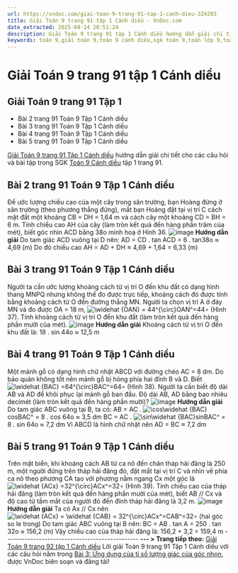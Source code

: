 ```yaml
---
url: https://vndoc.com/giai-toan-9-trang-91-tap-1-canh-dieu-324283
title: Giải Toán 9 trang 91 tập 1 Cánh diều - VnDoc.com
date_extracted: 2025-04-14 20:51:24
description: Giải Toán 9 trang 91 tập 1 Cánh diều hướng dẫn giải chi tiết các câu hỏi và bài tập trong SGK Toán 9 Cánh diều tập 1.
keywords: toán 9,giải toán 9,toán 9 cánh diều,sgk toán 9,toán lớp 9,toán lớp 9 cánh diều,sgk toán 9 cánh diều,toán 9 ctst,giải sgk toán 9 cánh diều,toán 9 cánh diều tập 1,giải bài tập toán 9 cánh diều,Toán 9 Bài 3 Ứng dụng của tỉ số lượng giác của góc nhọn,Ứng dụng của tỉ số lượng giác của góc nhọn,Giải Toán 9 Cánh diều tập 1 trang 89,Giải Toán 9 Cánh diều tập 1 trang 90,Giải Toán 9 Cánh diều tập 1 trang 91,toán 9 trang 91,giải toán 9 trang 91,toán 9 trang 91 cánh diều
---
```


# Giải Toán 9 trang 91 tập 1 Cánh diều
## **Giải Toán 9 trang 91 Tập 1**
  * Bài 2 trang 91 Toán 9 Tập 1 Cánh diều
  * Bài 3 trang 91 Toán 9 Tập 1 Cánh diều
  * Bài 4 trang 91 Toán 9 Tập 1 Cánh diều
  * Bài 5 trang 91 Toán 9 Tập 1 Cánh diều

[Giải Toán 9 trang 91 Tập 1 Cánh diều](<https://vndoc.com/giai-toan-9-trang-91-tap-1-canh-dieu-324283>) hướng dẫn giải chi tiết cho các câu hỏi và bài tập trong SGK [Toán 9 Cánh diều](<https://vndoc.com/toan-9-canh-dieu>) tập 1 trang 91.
## **Bài 2 trang 91 Toán 9 Tập 1 Cánh diều**
Để ước lượng chiều cao của một cây trong sân trường, bạn Hoàng đứng ở sân trường \(theo phương thẳng đứng\), mắt bạn Hoàng đặt tại vị trí C cách mặt đất một khoảng CB = DH = 1,64 m và cách cây một khoảng CD = BH = 6 m. Tính chiều cao AH của cây \(làm tròn kết quả đến hàng phần trăm của mét\), biết góc nhìn ACD bằng 38o minh hoạ ở Hình 36.
![image](https://i.vdoc.vn/data/image/2024/07/14/638565782609633104.png)
**Hướng dẫn giải**
Do tam giác ACD vuông tại D nên:
AD = CD . tan ACD = 6 . tan38o ≈ 4,69 \(m\)
Do đó chiều cao AH = AD + DH ≈ 4,69 + 1,64 = 6,33 \(m\)
## **Bài 3 trang 91 Toán 9 Tập 1 Cánh diều**
Người ta cần ước lượng khoảng cách từ vị trí O đến khu đất có dạng hình thang MNPQ nhưng không thể đo được trực tiếp, khoảng cách đó được tính bằng khoảng cách từ O đến đường thẳng MN. Người ta chọn vị trí A ở đáy MN và đo được OA = 18 m, ![\\widehat {OAN} = 44^{\\circ}](https://i.vdoc.vn/data/image/blank.png)OAN^=44∘ \(Hình 37\). Tính khoảng cách từ vị trí O đến khu đất \(làm tròn kết quả đến hàng phần mười của mét\).
![image](https://i.vdoc.vn/data/image/2024/07/14/638565782608383212.png)
**Hướng dẫn giải**
Khoảng cách từ vị trí O đến khu đất là:
18 . sin 44o ≈ 12,5 m
## **Bài 4 trang 91 Toán 9 Tập 1 Cánh diều**
Một mảnh gỗ có dạng hình chữ nhật ABCD với đường chéo AC = 8 dm. Do bảo quản không tốt nên mảnh gỗ bị hỏng phía hai đỉnh B và D. Biết ![\\widehat {BAC} =64^{\\circ}](https://i.vdoc.vn/data/image/blank.png)BAC^=64∘ \(Hình 38\). Người ta cần biết độ dài AB và AD để khôi phục lại mảnh gỗ ban đầu. Độ dài AB, AD bằng bao nhiêu decimét \(làm tròn kết quả đến hàng phần mười\)?
![image](https://i.vdoc.vn/data/image/2024/07/14/638565782607445761.png)
**Hướng dẫn giải**
Do tam giác ABC vuông tại B, ta có:
AB = AC . ![\\cos\\widehat {BAC}](https://i.vdoc.vn/data/image/blank.png)cos⁡BAC^ = 8 . cos 64o ≈ 3,5 dm
BC = AC . ![\\sin\\widehat {BAC}](https://i.vdoc.vn/data/image/blank.png)sin⁡BAC^ = 8 . sin 64o ≈ 7,2 dm
Vì ABCD là hình chữ nhật nên AD = BC ≈ 7,2 dm
## **Bài 5 trang 91 Toán 9 Tập 1 Cánh diều**
Trên mặt biển, khi khoảng cách AB từ ca nô đến chân tháp hải đăng là 250 m, một người đứng trên tháp hải đăng đó, đặt mắt tại vị trí C và nhìn về phía ca nô theo phương CA tạo với phương nằm ngang Cx một góc là ![\\widehat {ACx} =32^{\\circ}](https://i.vdoc.vn/data/image/blank.png)ACx^=32∘ \(Hình 39\). Tính chiều cao của tháp hải đăng \(làm tròn kết quả đến hàng phần mười của mét\), biết AB // Cx và độ cao từ tầm mắt của người đó đến đỉnh tháp hải đăng là 3,2 m.
![image](https://i.vdoc.vn/data/image/2024/07/14/638565782604789722.png)
**Hướng dẫn giải**
Ta có Ax // Cx nên ![\\widehat {ACx}  = \\widehat {CAB} =  32^{\\circ}](https://i.vdoc.vn/data/image/blank.png)ACx^=CAB^=32∘ \(hai góc so le trong\)
Do tam giác ABC vuông tại B nên:
BC = AB . tan A = 250 . tan 32o ≈ 156,2 \(m\)
Vậy chiều cao của tháp hải đăng là: 156,2 + 3,2 = 159,4 m
\-----------------------------------------------
**\--- > Trang tiếp theo:** [Giải Toán 9 trang 92 tập 1 Cánh diều](<https://vndoc.com/giai-toan-9-trang-92-tap-1-canh-dieu-324284>)
Lời giải Toán 9 trang 91 Tập 1 Cánh diều với các câu hỏi nằm trong [Bài 3: Ứng dụng của tỉ số lượng giác của góc nhọn](<https://vndoc.com/toan-9-canh-dieu-bai-3-ung-dung-cua-ti-so-luong-giac-cua-goc-nhon-321770>), được VnDoc biên soạn và đăng tải\!
